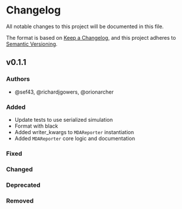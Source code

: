 # Changelog
All notable changes to this project will be documented in this file.

The format is based on [Keep a Changelog](https://keepachangelog.com/en/1.0.0/),
and this project adheres to [Semantic Versioning](https://semver.org/spec/v2.0.0.html).

<!--
The rules for this file:
  * entries are sorted newest-first.
  * summarize sets of changes - don't reproduce every git log comment here.
  * don't ever delete anything.
  * keep the format consistent:
    * do not use tabs but use spaces for formatting
    * 79 char width
    * YYYY-MM-DD date format (following ISO 8601)
  * accompany each entry with github issue/PR number (Issue #xyz)
-->

## v0.1.1

### Authors
- @sef43, @richardjgowers, @orionarcher

### Added
- Update tests to use serialized simulation
- Format with black
- Added writer_kwargs to `MDAReporter` instantiation
- Added `MDAReporter` core logic and documentation

### Fixed
<!-- Bug fixes -->

### Changed
<!-- Changes in existing functionality -->

### Deprecated
<!-- Soon-to-be removed features -->

### Removed
<!-- Removed features -->

